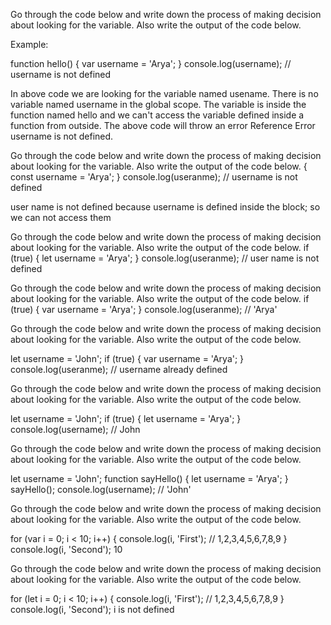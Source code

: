 Go through the code below and write down the process of making decision about looking for the variable. Also write the output of the code below.

Example:

function hello() {
  var username = 'Arya';
}
console.log(username); // username is not defined

In above code we are looking for the variable named usename. There is no variable named username in the global scope. The variable is inside the function named hello and we can't access the variable defined inside a function from outside.
The above code will throw an error Reference Error username is not defined.


Go through the code below and write down the process of making decision about looking for the variable. Also write the output of the code below.
{
  const username = 'Arya';
}
console.log(useranme); // username is not defined

user name is not defined because username is defined inside the block; so we can not access them 

Go through the code below and write down the process of making decision about looking for the variable. Also write the output of the code below.
if (true) {
  let username = 'Arya';
}
console.log(useranme); // user name is not defined


Go through the code below and write down the process of making decision about looking for the variable. Also write the output of the code below.
if (true) {
  var username = 'Arya';
}
console.log(useranme); // 'Arya'



Go through the code below and write down the process of making decision about looking for the variable. Also write the output of the code below.

let username = 'John';
if (true) {
  var username = 'Arya';
}
console.log(useranme); // username already defined


Go through the code below and write down the process of making decision about looking for the variable. Also write the output of the code below.

let username = 'John';
if (true) {
  let username = 'Arya';
}
console.log(username); // John


Go through the code below and write down the process of making decision about looking for the variable. Also write the output of the code below.

let username = 'John';
function sayHello() {
  let username = 'Arya';
}
sayHello();
console.log(username); // 'John'



Go through the code below and write down the process of making decision about looking for the variable. Also write the output of the code below.

for (var i = 0; i < 10; i++) {
  console.log(i, 'First'); // 1,2,3,4,5,6,7,8,9
}
console.log(i, 'Second'); 10


Go through the code below and write down the process of making decision about looking for the variable. Also write the output of the code below.

for (let i = 0; i < 10; i++) {
  console.log(i, 'First'); // 1,2,3,4,5,6,7,8,9
}
console.log(i, 'Second'); i is not defined